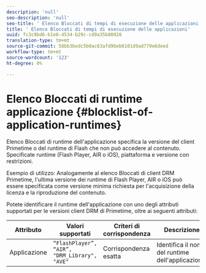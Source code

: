 ```yaml
---
description: 'null'
seo-description: 'null'
seo-title: ' Elenco Bloccati di tempi di esecuzione delle applicazioni'
title: ' Elenco Bloccati di tempi di esecuzione delle applicazioni'
uuid: fc3c9bd6-b1e6-4534-b29c-cd9a35b80928
translation-type: tm+mt
source-git-commit: 58bb3bedc5b0ac63afd96eb6101d9ad779e6deed
workflow-type: tm+mt
source-wordcount: '123'
ht-degree: 0%

---
```



#  Elenco Bloccati di runtime applicazione {#blocklist-of-application-runtimes}

 Elenco Bloccati di runtime dell&#39;applicazione specifica la versione del client Primetime o del runtime di Flash che non può accedere al contenuto. Specificate runtime (Flash Player, AIR o iOS), piattaforma e versione con restrizioni.

Esempio di utilizzo: Analogamente al elenco Bloccati di  client DRM Primetime, l&#39;ultima versione dei runtime di Flash Player, AIR o iOS può essere specificata come versione minima richiesta per l&#39;acquisizione della licenza e la riproduzione del contenuto.

Potete identificare il runtime dell&#39;applicazione con uno degli attributi supportati per le versioni client DRM di Primetime, oltre ai seguenti attributi:

| **Attributo** | **Valori supportati** | **Criteri di corrispondenza** | **Descrizione** |
|---|---|---|---|
| Applicazione | `“FlashPlayer”, “AIR”, "DRM_Library", "AVE"` | Corrispondenza esatta | Identifica il nome del runtime dell&#39;applicazione. |

